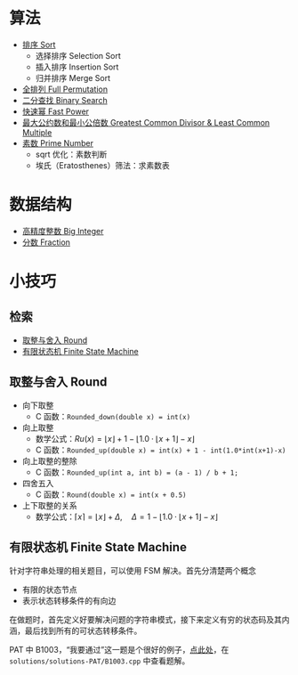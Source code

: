 # 算法

* [排序 Sort](./sort.cpp)
  * 选择排序 Selection Sort
  * 插入排序 Insertion Sort
  * 归并排序 Merge Sort
* [全排列 Full Permutation](./full_permutation.cpp)
* [二分查找 Binary Search](./BinarySearch.cpp)
* [快速幂 Fast Power](./fastPower.cpp)
* [最大公约数和最小公倍数 Greatest Common Divisor & Least Common Multiple](./gcd_lcm.cpp)
* [素数 Prime Number](./prime.cpp)
  * sqrt 优化：素数判断
  * 埃氏（Eratosthenes）筛法：求素数表

# 数据结构

* [高精度整数 Big Integer](./data_structure/BigInteger.cpp)
* [分数 Fraction](./data_structure/Fraction.cpp)

# 小技巧

## 检索

- [取整与舍入 Round](#取整与舍入-round) 
- [有限状态机 Finite State Machine](#有限状态机-finite-state-machine) 


## 取整与舍入 Round

* 向下取整
  * C 函数：`Rounded_down(double x) = int(x)`
* 向上取整
  * 数学公式：$Ru(x) = \lfloor x \rfloor + 1 - \lfloor 1.0 \cdot \lfloor x + 1 \rfloor - x \rfloor$
  * C 函数：`Rounded_up(double x) = int(x) + 1 - int(1.0*int(x+1)-x)`
* 向上取整的整除
  * C 函数：`Rounded_up(int a, int b) = (a - 1) / b + 1;`
* 四舍五入
  * C 函数：`Round(double x) = int(x + 0.5)`
* 上下取整的关系
  * 数学公式：$\lceil x \rceil = \lfloor x \rfloor + \Delta,\quad \Delta = 1 - \lfloor 1.0 \cdot \lfloor x + 1 \rfloor - x \rfloor$

## 有限状态机 Finite State Machine

针对字符串处理的相关题目，可以使用 FSM 解决。首先分清楚两个概念

* 有限的状态节点
* 表示状态转移条件的有向边

在做题时，首先定义好要解决问题的字符串模式，接下来定义有穷的状态码及其内涵，最后找到所有的可状态转移条件。

PAT 中 B1003，“我要通过”这一题是个很好的例子，[点此处](https://github.com/Ki-Seki/solutions)，在 `solutions/solutions-PAT/B1003.cpp` 中查看题解。